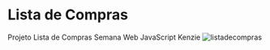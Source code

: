 # Lista de Compras
Projeto Lista de Compras Semana Web JavaScript Kenzie
![listadecompras](https://user-images.githubusercontent.com/7409421/120406367-09c25580-c321-11eb-8633-6aa0fe624ea4.png)
